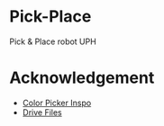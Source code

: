 # Pick-Place
Pick & Place robot UPH

# Acknowledgement
* [Color Picker Inspo](https://www.geeksforgeeks.org/python-opencv-gettrackbarpos-function/)
* [Drive Files](https://drive.google.com/drive/folders/1u2_GeK6tuNwWGrUk9PgoNeUXVhxpZaGD?usp=drive_link)
